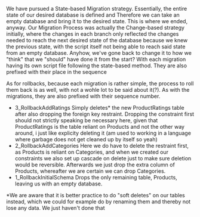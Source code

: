 We have pursued a State-based Migration strategy. Essentially, the entire state of our desired database is defined and Therefore we can take an empty database and bring it to the desired state. This is where we ended, anyway. Our Migration Process was actually the Change-based strategy initially, where the changes in each branch only reflected the changes needed to reach the next desired state of the database because we knew the previous state, with the script itself not being able to reach said state from an empty database. Anyhow, we've gone back to change it to how we "think" that we "should" have done it from the start? With each migration having its own script file following the state-based method. They are also prefixed with their place in the sequence


As for rollbacks, because each migration is rather simple, the process to roll them back is as well, with not a wohle lot to be said about it(?). As with  the migrations, they are also prefixed with their sequence number.
- 3_RollbackAddRatings
Simply deletes* the new ProductRatings table after also dropping the foreign key restraint. Dropping the constraint first should not strictly speaking be necessary here, given that ProductRatings is the table reliant on Products and not the other way around, i just like explicity deleting it (am used to working in a language where garbage does not get cleaned up by itself so yeah)
- 2_RollbackAddCategories
Here we do have to delete the restraint first, as Products is reliant on Categories, and when we created our constraints we also set up cascade on delete just to make sure deletion would be reversible. Afterwards we just drop the extra column of Products, whereafter we are certain we can drop Categories.
- 1_RollbackInitialSchema
Drops the only remaining table, Products, leaving us with an empty database.

*We are aware that it is better practice to do "soft deletes" on our tables instead, which we could for example do by renaming them and thereby not lose any data. We just haven't done that
